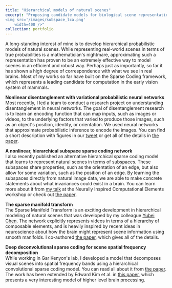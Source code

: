 ```yaml
---
title: "Hierarchical models of natural scenes"
excerpt: "Proposing candidate models for biological scene representation<br/>
<img src='/images/subspace_lca.png'
    width=400 />"
collection: portfolio
---
```


A long-standing interest of mine is to develop hierarchical probabilistic models of natural scenes.
While representing real-world scenes in terms of true probabilities is a mathematician's nightmare, approximating such a representation has proven to be an extremely effective way to model scenes in an efficient and robust way.
Perhaps just as importantly, so far it has shown a high degree of correspondence with what we see in real brains.
Most of my works so far have built on the Sparse Coding framework, which represents a leading candidate for computation in the early vision system of mammals.

<strong>Nonlinear disentanglement with variational probabilistic neural networks</strong><br>
Most recently, I led a team to conduct a research project on understanding disentanglement in neural networks.
The goal of disentanglement research is to learn an encoding function that can map inputs, such as images or videos, to the underlying factors that varied to produce those images, such as an object's position, identity, or orientation.
We used neural networks that approximate probabilistic inference to encode the images.
You can find a short description with figures in our [tweet](https://twitter.com/bethgelab/status/1285944029084037121?s=20) or get all of the details in [the paper](https://openreview.net/forum?id=EbIDjBynYJ8).

<strong>A nonlinear, hierarchical subspace sparse coding network</strong><br>
I also recently published an alternative hierarchical sparse coding model that learns to represent natural scenes in terms of subspaces.
These subspaces share properties, such as the orientation of an edge, but also allow for some variation, such as the position of an edge.
By learning the subspaces directly from natural image data, we are able to make concrete statements about what invariances could exist in a brain.
You can learn more about it from [my talk](https://www.youtube-nocookie.com/embed/X3TOohLp4jk) at the Neurally Inspired Computational Elements workshop or check out [the paper](https://dl.acm.org/doi/abs/10.1145/3381755.3381765).

<strong>The sparse manifold transform</strong><br>
The Sparse Manifold Transform is an exciting development in hierarchical modeling of natural scenes that was developed by my colleague [Yubei Chen](https://redwood.berkeley.edu/people/yubei-chen/).
The network explicitly represents videos in terms of a hierarchy of composable elements, and is heavily inspired by recent ideas in neuroscience about how the brain might represent scene information using smooth manifolds.
I co-authored [the paper](https://papers.nips.cc/paper/2018/hash/8e19a39c36b8e5e3afd2a3b2692aea96-Abstract.html), which gives all of the details.

<strong>Deep deconvolutional sparse coding for scene spatial frequency decomposition</strong><br>
While working in Gar Kenyon's lab, I developed a model that decomposes visual scenes into spatial frequency bands using a hierarchical convolutional sparse coding model.
You can read all about it from [the paper](https://dl.acm.org/doi/abs/10.4108/eai.3-12-2015.2262428).
The work has been extended by Edward Kim et al. in [this paper](https://arxiv.org/abs/2011.11167), which presents a very interesting model of higher level brain processing.
